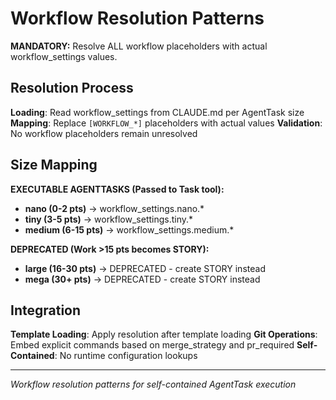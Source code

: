 # Workflow Resolution Patterns

**MANDATORY:** Resolve ALL workflow placeholders with actual workflow_settings values.

## Resolution Process

**Loading**: Read workflow_settings from CLAUDE.md per AgentTask size
**Mapping**: Replace `[WORKFLOW_*]` placeholders with actual values
**Validation**: No workflow placeholders remain unresolved

## Size Mapping

**EXECUTABLE AGENTTASKS (Passed to Task tool):**
- **nano (0-2 pts)** → workflow_settings.nano.*
- **tiny (3-5 pts)** → workflow_settings.tiny.*
- **medium (6-15 pts)** → workflow_settings.medium.*

**DEPRECATED (Work >15 pts becomes STORY):**
- **large (16-30 pts)** → DEPRECATED - create STORY instead
- **mega (30+ pts)** → DEPRECATED - create STORY instead

## Integration

**Template Loading**: Apply resolution after template loading
**Git Operations**: Embed explicit commands based on merge_strategy and pr_required
**Self-Contained**: No runtime configuration lookups

---
*Workflow resolution patterns for self-contained AgentTask execution*